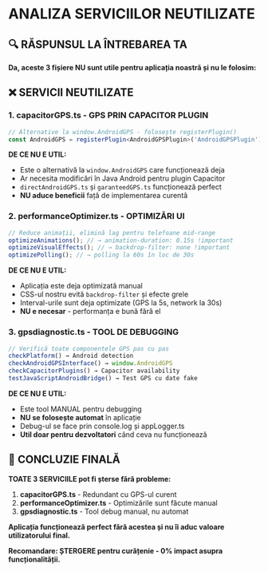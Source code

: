 # ANALIZA SERVICIILOR NEUTILIZATE

## 🔍 RĂSPUNSUL LA ÎNTREBAREA TA

**Da, aceste 3 fișiere NU sunt utile pentru aplicația noastră și nu le folosim:**

## ❌ SERVICII NEUTILIZATE

### **1. capacitorGPS.ts** - GPS PRIN CAPACITOR PLUGIN
```typescript
// Alternative la window.AndroidGPS - folosește registerPlugin()
const AndroidGPS = registerPlugin<AndroidGPSPlugin>('AndroidGPSPlugin');
```

**DE CE NU E UTIL:**
- Este o alternativă la `window.AndroidGPS` care funcționează deja
- Ar necesita modificări în Java Android pentru plugin Capacitor
- `directAndroidGPS.ts` și `garanteedGPS.ts` funcționează perfect
- **NU aduce beneficii** față de implementarea curentă

### **2. performanceOptimizer.ts** - OPTIMIZĂRI UI
```typescript
// Reduce animații, elimină lag pentru telefoane mid-range
optimizeAnimations(); // → animation-duration: 0.15s !important
optimizeVisualEffects(); // → backdrop-filter: none !important
optimizePolling(); // → polling la 60s în loc de 30s
```

**DE CE NU E UTIL:**
- Aplicația este deja optimizată manual
- CSS-ul nostru evită `backdrop-filter` și efecte grele  
- Interval-urile sunt deja optimizate (GPS la 5s, network la 30s)
- **NU e necesar** - performanța e bună fără el

### **3. gpsdiagnostic.ts** - TOOL DE DEBUGGING
```typescript
// Verifică toate componentele GPS pas cu pas
checkPlatform() → Android detection
checkAndroidGPSInterface() → window.AndroidGPS
checkCapacitorPlugins() → Capacitor availability
testJavaScriptAndroidBridge() → Test GPS cu date fake
```

**DE CE NU E UTIL:**
- Este tool MANUAL pentru debugging
- **NU se folosește automat** în aplicație
- Debug-ul se face prin console.log și appLogger.ts
- **Util doar pentru dezvoltatori** când ceva nu funcționează

## 🎯 CONCLUZIE FINALĂ

**TOATE 3 SERVICIILE pot fi șterse fără probleme:**

1. **capacitorGPS.ts** - Redundant cu GPS-ul curent
2. **performanceOptimizer.ts** - Optimizările sunt făcute manual
3. **gpsdiagnostic.ts** - Tool debug manual, nu automat

**Aplicația funcționează perfect fără acestea și nu îi aduc valoare utilizatorului final.**

**Recomandare: ȘTERGERE pentru curățenie - 0% impact asupra funcționalității.**